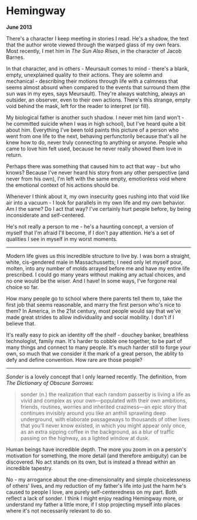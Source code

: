 Hemingway
=========

**June 2013**

There's a character I keep meeting in stories I read. He's a shadow, the text that the author wrote viewed through the warped glass of my own fears. Most recently, I met him in *The Sun Also Rises*, in the character of Jacob Barnes.

In that character, and in others - Meursault comes to mind - there's a blank, empty, unexplained quality to their actions. They are solemn and mechanical - describing their motions through life with a calmness that seems almost absurd when compared to the events that surround them (the sun was in my eyes, says Meursault). They're always watching, always an outsider, an observer, even to their own actions. There's this strange, empty void behind the mask, left for the reader to interpret (or fill).

My biological father is another such shadow. I never met him (and won't - he committed suicide when I was in high school), but I've heard quite a bit about him. Everything I've been told paints this picture of a person who went from one life to the next, behaving perfunctorily because that's all he knew how to do, never truly connecting to anything or anyone. People who came to love him felt used, because he never really showed them love in return.

Perhaps there was something that caused him to act that way - but who knows? Because I've never heard his story from any other perspective (and never from his own), I'm left with the same empty, emotionless void where the emotional context of his actions should be.

Whenever I think about it, my own insecurity goes rushing into that void like air into a vacuum - I look for parallels in my own life and my own behavior. Am I the same? Do I act that way? I've certainly hurt people before, by being inconsiderate and self-centered.

He's not really a person to me - he's a haunting concept, a version of myself that I'm afraid I'll become, if I don't pay attention. He's a set of qualities I see in myself in my worst moments.

***

Modern life gives us this incredible structure to live by. I was born a straight, white, cis-gendered male in Massachussetts; I need only let myself pour, molten, into any number of molds arrayed before me and have my entire life prescribed. I could go many years without making any actual choices, and no one would be the wiser. And I have! In some ways, I've forgone real choice so far.

How many people go to school where there parents tell them to, take the first job that seems reasonable, and marry the first person who's nice to them? In America, in the 21st century, most people would say that we've made great strides to allow individuality and social mobility. I don't if I believe that.

It's really easy to pick an identity off the shelf - douchey banker, breathless technologist, family man. It's harder to cobble one together, to be part of many things and connect to many people. It's much harder still to forge your own, so much that we consider it the mark of a great person, the ablity to defy and define convention. How rare are those people?

***

*Sonder* is a lovely concept that I only learned recently. The definition, from *The Dictionary of Obscure Sorrows*:

> sonder (n.) the realization that each random passerby is living a life as vivid and complex as your own—populated with their own ambitions, friends, routines, worries and inherited craziness—an epic story that continues invisibly around you like an anthill sprawling deep underground, with elaborate passageways to thousands of other lives that you’ll never know existed, in which you might appear only once, as an extra sipping coffee in the background, as a blur of traffic passing on the highway, as a lighted window at dusk.

Human beings have incredible depth. The more you zoom in on a person's motivation for something, the more detail (and therefore ambiguity) can be discovered. No act stands on its own, but is instead a thread within an incredible tapestry.

No - my arrogance about the one-dimensionality and simple choicelessness of others' lives, and my reduction of my father's life into just the harm he's caused to people I love, are purely self-centeredness on my part. Both reflect a lack of sonder. I think I might enjoy reading Hemingway more, or understand my father a little more, if I stop projecting myself into places where it's not necessarily relevant to do so.